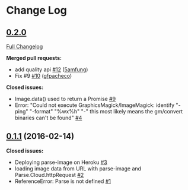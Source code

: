 # Change Log

## [0.2.0](https://github.com/flovilmart/parse-image/tree/0.2.0)

[Full Changelog](https://github.com/flovilmart/parse-image/compare/0.1.1...0.2.0)

**Merged pull requests:**

- add quality api [\#12](https://github.com/flovilmart/parse-image/pull/12) ([5amfung](https://github.com/5amfung))
- Fix \#9 [\#10](https://github.com/flovilmart/parse-image/pull/10) ([gfpacheco](https://github.com/gfpacheco))

**Closed issues:**

- Image.data\(\) used to return a Promise [\#9](https://github.com/flovilmart/parse-image/issues/9)
- Error: "Could not execute GraphicsMagick/ImageMagick: identify "-ping" "-format" "%wx%h" "-" this most likely means the gm/convert binaries can't be found" [\#4](https://github.com/flovilmart/parse-image/issues/4)

## [0.1.1](https://github.com/flovilmart/parse-image/tree/0.1.1) (2016-02-14)
**Closed issues:**

- Deploying parse-image on Heroku [\#3](https://github.com/flovilmart/parse-image/issues/3)
- loading image data from URL with parse-image and Parse.Cloud.httpRequest [\#2](https://github.com/flovilmart/parse-image/issues/2)
- ReferenceError: Parse is not defined [\#1](https://github.com/flovilmart/parse-image/issues/1)
